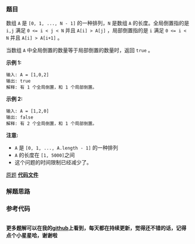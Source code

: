 ### 题目
数组 `A` 是 `[0, 1, ..., N - 1]` 的一种排列，`N` 是数组 `A` 的长度。全局倒置指的是 `i,j` 满足 `0 <= i <
j < N` 并且 `A[i] > A[j]` ，局部倒置指的是 `i` 满足 `0 <= i < N` 并且 `A[i] > A[i+1]` 。

当数组 `A` 中全局倒置的数量等于局部倒置的数量时，返回 `true` 。



**示例 1:**

    
    
    输入: A = [1,0,2]
    输出: true
    解释: 有 1 个全局倒置，和 1 个局部倒置。
    

**示例 2:**

    
    
    输入: A = [1,2,0]
    输出: false
    解释: 有 2 个全局倒置，和 1 个局部倒置。
    

**注意:**

  * `A` 是 `[0, 1, ..., A.length - 1]` 的一种排列
  * `A` 的长度在 `[1, 5000]`之间
  * 这个问题的时间限制已经减少了。

[原题](https://leetcode-cn.com/problems/global-and-local-inversions/)    **[代码文件]()**


### 解题思路




### 参考代码

```go


```




**更多题解可以在我的[github](https://github.com/LZH139/leetcode_Go)上看到，每天都在持续更新，觉得还不错的话，记得点个小星星哈，谢谢啦**
